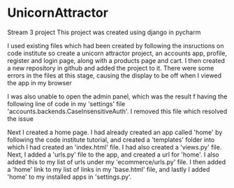 # UnicornAttractor
Stream 3 project
This project was created using django in pycharm

I used existing files which had been created by following the insructions on code institute so create a unicorn attractor project, 
an accounts app, profile, register and login page, along with a products page and cart. I then created a new repository in github and added 
the project to it. 
There were some errors in the files at this stage, causing the display to be off when I viewed the app in my browser

I was also unable to open the admin panel, which was the result f having the following line of code in my 'settings' file 'accounts.backends.CaseInsensitiveAuth'. I removed this file which resolved the issue

Next I created a home page. I had already created an app called 'home' by following the code institute tutorial, and created a 'templates' folder into which I had created an 'index.html' file. I had also created a 'views.py' file.
Next, I added a 'urls.py' file to the app, and created a url for 'home'. I also added this to my list of urls under my 'ecommerce/urls.py' file. I then added a 'home' link to my list of links in my 'base.html' file, and lastly I added 'home' to my installed apps in 'settings.py'.   


